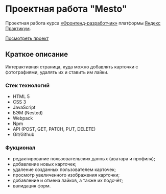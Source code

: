 # Проектная работа "Mesto"
Проектная работа курса [«Фронтенд-разработчик»](https://practicum.yandex.ru/promo/courses/frontend-developer/ "Курс «Фронтенд-разработчик» — Яндекс Практикум") платформы [Яндекс Практикум](https://practicum.yandex.ru/ "Яндекс Практикум").

[Посмотреть проект](https://irodiontseva826.github.io/mesto-project-ff/)

## Краткое описание
Интерактивная страница, куда можно добавлять карточки с фотографиями, удалять их и ставить им лайки.

### Стек технологий
* HTML 5
* CSS 3
* JavaScript
* БЭМ (Nested)
* Webpack
* Npm
* API (POST, GET, PATCH, PUT, DELETE)
* Git/Github

### Фукционал
* редактирование пользовательских данных (аватара и профиля);
* добавление новых карточек;
* удаление созданных пользователем карточек;
* просмотр увеличенного изображения карточки;
* добавление и отмена лайков, а также их подсчёт;
* валидация форм.

